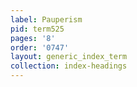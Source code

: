```yaml
---
label: Pauperism
pid: term525
pages: '8'
order: '0747'
layout: generic_index_term
collection: index-headings
---
```

